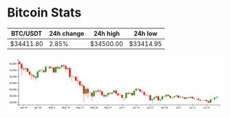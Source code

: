# Bitcoin Stats

BTC/USDT|24h change|24h high|24h low|
|---|---|---|---|
|$34411.80|2.85%|$34500.00|$33414.95|

<img src="./chart.svg">
